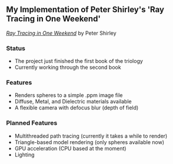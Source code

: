 ## My Implementation of Peter Shirley's 'Ray Tracing in One Weekend'
[_Ray Tracing in One Weekend_](https://raytracing.github.io/books/RayTracingInOneWeekend.html) by Peter Shirley

### Status
- The project just finished the first book of the triology
- Currently working through the second book

### Features
- Renders spheres to a simple .ppm image file
- Diffuse, Metal, and Dielectric materials available
- A flexible camera with defocus blur (depth of field)

### Planned Features
- Multithreaded path tracing (currently it takes a while to render)
- Triangle-based model rendering (only spheres available now)
- GPU acceleration (CPU based at the moment)
- Lighting